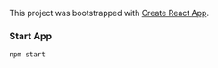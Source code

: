This project was bootstrapped with [Create React App](https://github.com/facebook/create-react-app).

### Start App

`npm start`
